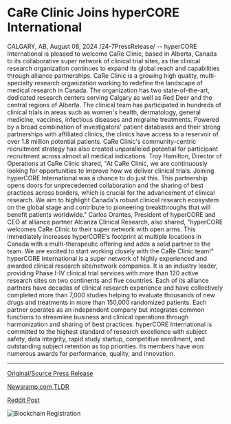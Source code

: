 # CaRe Clinic Joins hyperCORE International

CALGARY, AB, August 08, 2024 /24-7PressRelease/ -- hyperCORE International is pleased to welcome CaRe Clinic, based in Alberta, Canada to its collaborative super network of clinical trial sites, as the clinical research organization continues to expand its global reach and capabilities through alliance partnerships.  CaRe Clinic is a growing high quality, multi-specialty research organization working to redefine the landscape of medical research in Canada. The organization has two state-of-the-art, dedicated research centers serving Calgary as well as Red Deer and the central regions of Alberta. The clinical team has participated in hundreds of clinical trials in areas such as women's health, dermatology, general medicine, vaccines, infectious diseases and migraine treatments. Powered by a broad combination of investigators' patient databases and their strong partnerships with affiliated clinics, the clinics have access to a reservoir of over 1.8 million potential patients. CaRe Clinic's community-centric recruitment strategy has also created unparalleled potential for participant recruitment across almost all medical indications.  Troy Hamilton, Director of Operations at CaRe Clinic shared, "At CaRe Clinic, we are continuously looking for opportunities to improve how we deliver clinical trials. Joining hyperCORE International was a chance to do just this. This partnership opens doors for unprecedented collaboration and the sharing of best practices across borders, which is crucial for the advancement of clinical research. We aim to highlight Canada's robust clinical research ecosystem on the global stage and contribute to pioneering breakthroughs that will benefit patients worldwide."  Carlos Orantes, President of hyperCORE and CEO at alliance partner Alcanza Clinical Research, also shared, "hyperCORE welcomes CaRe Clinic to their super network with open arms. This immediately increases hyperCORE's footprint at multiple locations in Canada with a multi-therapeutic offering and adds a solid partner to the team. We are excited to start working closely with the CaRe Clinic team!"  hyperCORE International is a super network of highly experienced and awarded clinical research site/network companies. It is an industry leader, providing Phase I-IV clinical trial services with more than 120 active research sites on two continents and five countries. Each of its alliance partners have decades of clinical research experience and have collectively completed more than 7,000 studies helping to evaluate thousands of new drugs and treatments in more than 150,000 randomized patients. Each partner operates as an independent company but integrates common functions to streamline business and clinical operations through harmonization and sharing of best practices.  hyperCORE International is committed to the highest standard of research excellence with subject safety, data integrity, rapid study startup, competitive enrollment, and outstanding subject retention as top priorities. Its members have won numerous awards for performance, quality, and innovation. 

---

[Original/Source Press Release](https://www.24-7pressrelease.com/press-release/513226/care-clinic-joins-hypercore-international)
                    

[Newsramp.com TLDR](None) 



[Reddit Post](https://www.reddit.com/r/Leadership_Management/comments/1emzkcg/hypercore_international_welcomes_care_clinic_to/) 



![Blockchain Registration](https://cdn.newsramp.app/24-7PressRelease/qrcode/248/8/joltfQlB.webp)